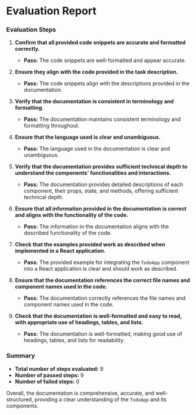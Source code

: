 # Evaluation Report

### Evaluation Steps

1. **Confirm that all provided code snippets are accurate and formatted correctly.**
   - **Pass:** The code snippets are well-formatted and appear accurate.

2. **Ensure they align with the code provided in the task description.**
   - **Pass:** The code snippets align with the descriptions provided in the documentation.

3. **Verify that the documentation is consistent in terminology and formatting.**
   - **Pass:** The documentation maintains consistent terminology and formatting throughout.

4. **Ensure that the language used is clear and unambiguous.**
   - **Pass:** The language used in the documentation is clear and unambiguous.

5. **Verify that the documentation provides sufficient technical depth to understand the components' functionalities and interactions.**
   - **Pass:** The documentation provides detailed descriptions of each component, their props, state, and methods, offering sufficient technical depth.

6. **Ensure that all information provided in the documentation is correct and aligns with the functionality of the code.**
   - **Pass:** The information in the documentation aligns with the described functionality of the code.

7. **Check that the examples provided work as described when implemented in a React application.**
   - **Pass:** The provided example for integrating the `TodoApp` component into a React application is clear and should work as described.

8. **Ensure that the documentation references the correct file names and component names used in the code.**
   - **Pass:** The documentation correctly references the file names and component names used in the code.

9. **Check that the documentation is well-formatted and easy to read, with appropriate use of headings, tables, and lists.**
   - **Pass:** The documentation is well-formatted, making good use of headings, tables, and lists for readability.

### Summary

- **Total number of steps evaluated:** 9
- **Number of passed steps:** 9
- **Number of failed steps:** 0

Overall, the documentation is comprehensive, accurate, and well-structured, providing a clear understanding of the `TodoApp` and its components.